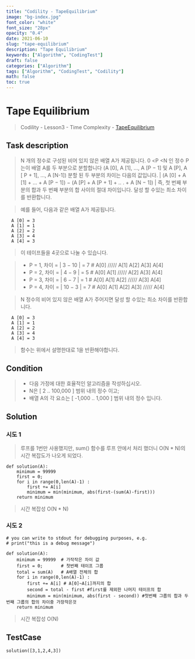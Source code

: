 ```yaml
---
title: "Codility - TapeEquilibrium"
image: "bg-index.jpg"
font_color: "white"
font_size: "28px"
opacity: "0.4"
date: 2021-06-10
slug: "tape-equilibrium"
description: "Tape Equilibrium"
keywords: ["Algorithm", "CodingTest"]
draft: false
categories: ["Algorithm"]
tags: ["Algorithm", "CodingTest", "Codility"]
math: false
toc: true
---
```


# Tape Equilibrium

> Codility - Lesson3 - Time Complexity - <a href="https://app.codility.com/programmers/lessons/3-time_complexity/tape_equilibrium/">TapeEquilibrium</a>


## Task description

> N 개의 정수로 구성된 비어 있지 않은 배열 A가 제공됩니다.
> 0 <P <N 인 정수 P는이 배열 A를 두 부분으로 분할합니다 (A [0], A [1], ..., A [P − 1] 및 A [P], A [ P + 1], ..., A [N-1])
> 분할 된 두 부분의 차이는 다음의 값입니다. | (A [0] + A [1] + ... + A [P − 1]) − (A [P] + A [P + 1] + .. . + A [N − 1]) |
> 즉, 첫 번째 부분의 합과 두 번째 부분의 합 사이의 절대 차이입니다.
> 달성 할 수있는 최소 차이를 반환합니다.

> 예를 들어, 다음과 같은 배열 A가 제공됩니다.

```
  A [0] = 3
  A [1] = 1
  A [2] = 2
  A [3] = 4
  A [4] = 3
```


> 이 테이프들을 4곳으로 나눌 수 있습니다.

> - P = 1, 차이 = | 3 − 10 | = 7    # A[0]  /////  A[1] A[2] A[3] A[4]
> - P = 2, 차이 = | 4 − 9 | = 5     # A[0] A[1]  /////  A[2] A[3] A[4] 
> - P = 3, 차이 = | 6 − 7 | = 1     # A[0] A[1] A[2]  /////  A[3] A[4] 
> - P = 4, 차이 = | 10 − 3 | = 7    # A[0] A[1] A[2] A[3]  /////  A[4]


> N 정수의 비어 있지 않은 배열 A가 주어지면 달성 할 수있는 최소 차이를 반환합니다.

```
  A [0] = 3
  A [1] = 1
  A [2] = 2
  A [3] = 4
  A [4] = 3
```

> 함수는 위에서 설명한대로 1을 반환해야합니다.


## Condition

> - 다음 가정에 대한 효율적인 알고리즘을 작성하십시오.
> - N은 [ 2 .. 100,000 ] 범위 내의 정수 이고;
> - 배열 A의 각 요소는 [ -1,000 .. 1,000 ] 범위 내의 정수 입니다.


## Solution 

### 시도 1
> 루프를 1번만 사용했지만, sum() 함수를 루프 안에서 처리 했더니 O(N * N)의 시간 복잡도가 나오게 되었다.

```
def solution(A):
    minimum = 99999
    first = 0;
    for i in range(0,len(A)-1) :
        first += A[i]
        minimum = min(minimum, abs(first-(sum(A)-first)))
    return minimum
```

> 시간 복잡성 O(N * N)

### 시도 2

```
# you can write to stdout for debugging purposes, e.g.
# print("this is a debug message")

def solution(A):
	minimum = 99999  # 가작작은 차이 값
    first = 0;       # 첫번째 테이프 그룹
    total = sum(A)   # A배열 전체의 합
    for i in range(0,len(A)-1) :
        first += A[i] # A[0]~A[i]까지의 합
        second = total - first #first를 제외한 나머지 테이프의 합
        minimum = min(minimum, abs(first - second)) #첫번째 그룹의 합과 두번째 그룹의 합의 차이중 가장작은것
    return minimum

```

> 시간 복잡성 O(N)



## TestCase
```
solution([3,1,2,4,3])
```
